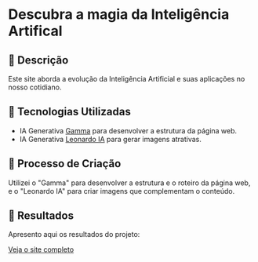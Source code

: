 # Descubra a magia da Inteligência Artifical

## 📒 Descrição
Este site aborda a evolução da Inteligência Artificial e suas aplicações no nosso cotidiano.

## 🤖 Tecnologias Utilizadas
- IA Generativa [Gamma](https://gamma.app/) para desenvolver a estrutura da página web.
- IA Generativa [Leonardo IA](https://leonardo.ai/) para gerar imagens atrativas.

## 🧐 Processo de Criação
Utilizei o "Gamma" para desenvolver a estrutura e o roteiro da página web, e o "Leonardo IA" para criar imagens que complementam o conteúdo.

## 🚀 Resultados
Apresento aqui os resultados do projeto:

[Veja o site completo](https://ia-em-foco-1l9l90q.gamma.site/)
